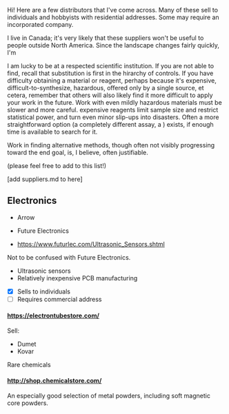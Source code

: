 
Hi! Here are a few distributors that I've come across. Many of these sell to individuals and hobbyists with residential addresses. Some may require an incorporated company.

I live in Canada; it's very likely that these suppliers won't be useful to people outside North America. Since the landscape changes fairly quickly, I'm

I am lucky to be at a respected scientific institution. If you are not able to find, recall that substitution is first in the hirarchy of controls. If you have difficulty obtaining a material or reagent, perhaps because it's expensive, difficult-to-synthesize, hazardous, offered only by a single source, et cetera, remember that others will also likely find it more difficult to apply your work in the future. Work with even mildly hazardous materials must be slower and more careful. expensive reagents limit sample size and restrict statistical power, and turn even minor slip-ups into disasters. Often a more straightforward option (a completely different assay, a ) exists, if enough time is available to search for it. 

Work in finding alternative methods, though often not visibly progressing toward the end goal, is, I believe, often justifiable.

(please feel free to add to this list!)

[add suppliers.md to here]

## Electronics

- Arrow
- Future Electronics



- https://www.futurlec.com/Ultrasonic_Sensors.shtml

Not to be confused with Future Electronics.

- Ultrasonic sensors
- Relatively inexpensive PCB manufacturing


- [x] Sells to individuals
- [ ] Requires commercial address

#### https://electrontubestore.com/

Sell:

- Dumet
- Kovar 

Rare chemicals 

#### http://shop.chemicalstore.com/

An especially good selection of metal powders, including soft magnetic core powders.
